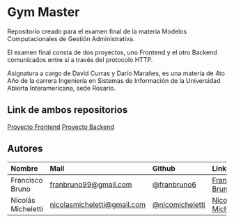 # Gym Master

Repositorio creado para el examen final de la materia Modelos Computacionales de Gestión Administrativa.

El examen final consta de dos proyectos, uno Frontend y el otro Backend comunicados entre sí a través del protocolo HTTP.

Asignatura a cargo de David Curras y Darío Marañes, es una materia de 4to Año de la carrera Ingeniería en Sistemas de Información de la Universidad Abierta Interamericana, sede Rosario.

## Link de ambos repositorios

[Proyecto Frontend](https://github.com/franbruno6/MCGA-GYMMASTER-APP)
[Proyecto Backend](https://github.com/nicomicheletti/MCGA-GYMMASTER-SERVER)

## Autores

| Nombre | Mail     | Github                | LinkedIn                |
| :-------- | :------- | :------------------------- | :------------------------- |
| Francisco Bruno | franbruno99@gmail.com | [@franbruno6](https://github.com/franbruno6) | [Francisco Bruno](https://www.linkedin.com/in/franciscobruno99/) |
| Nicolás Micheletti | nicolasmicheletti@gmail.com | [@nicomicheletti](https://github.com/nicomicheletti) | [Nicolás Micheletti](https://www.linkedin.com/in/namicheletti//) |